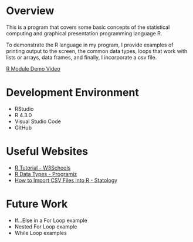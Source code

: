 # Overview

This is a program that covers some basic concepts of the statistical computing and graphical presentation programming language R.

To demonstrate the R language in my program, I provide examples of printing output to the screen, the common data types, loops that work with lists or arrays, data frames, and finally, I incorporate a csv file.

[R Module Demo Video](https://youtu.be/O4PHYUgSyso)

# Development Environment

- RStudio
- R 4.3.0
- Visual Studio Code
- GitHub

# Useful Websites

- [R Tutorial - W3Schools](https://www.w3schools.com/r/)
- [R Data Types - Programiz](https://www.programiz.com/r/data-types)
- [How to Import CSV Files into R - Statology](https://www.statology.org/import-csv-into-r/)

# Future Work

- If...Else in a For Loop example
- Nested For Loop example
- While Loop examples
